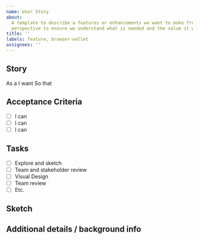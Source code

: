 ```yaml
---
name: User Story
about:
  A template to describe a features or enhancements we want to make from a users
  perspective to ensure we understand what is needed and the value it would add
title: ''
labels: feature, browser-wallet
assignees: ''
---
```


## Story

As a
I want
So that

## Acceptance Criteria

- [ ] I can
- [ ] I can
- [ ] I can

## Tasks

- [ ] Explore and sketch
- [ ] Team and stakeholder review
- [ ] Visual Design
- [ ] Team review
- [ ] Etc.

## Sketch

## Additional details / background info
